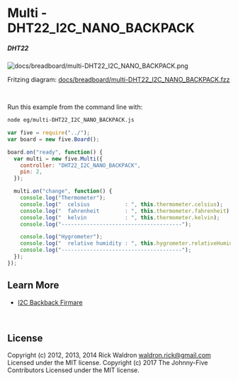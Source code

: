 <!--remove-start-->

# Multi - DHT22_I2C_NANO_BACKPACK

<!--remove-end-->






##### DHT22



![docs/breadboard/multi-DHT22_I2C_NANO_BACKPACK.png](breadboard/multi-DHT22_I2C_NANO_BACKPACK.png)<br>

Fritzing diagram: [docs/breadboard/multi-DHT22_I2C_NANO_BACKPACK.fzz](breadboard/multi-DHT22_I2C_NANO_BACKPACK.fzz)

&nbsp;




Run this example from the command line with:
```bash
node eg/multi-DHT22_I2C_NANO_BACKPACK.js
```


```javascript
var five = require("../");
var board = new five.Board();

board.on("ready", function() {
  var multi = new five.Multi({
    controller: "DHT22_I2C_NANO_BACKPACK",
    pin: 2,
  });

  multi.on("change", function() {
    console.log("Thermometer");
    console.log("  celsius           : ", this.thermometer.celsius);
    console.log("  fahrenheit        : ", this.thermometer.fahrenheit);
    console.log("  kelvin            : ", this.thermometer.kelvin);
    console.log("--------------------------------------");

    console.log("Hygrometer");
    console.log("  relative humidity : ", this.hygrometer.relativeHumidity);
    console.log("--------------------------------------");
  });
});

```









## Learn More

- [I2C Backback Firmare](https://github.com/rwaldron/johnny-five/blob/master/firmwares/dht_i2c_nano_backpack.ino)

&nbsp;

<!--remove-start-->

## License
Copyright (c) 2012, 2013, 2014 Rick Waldron <waldron.rick@gmail.com>
Licensed under the MIT license.
Copyright (c) 2017 The Johnny-Five Contributors
Licensed under the MIT license.

<!--remove-end-->
